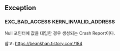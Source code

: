 ## Exception  
  
  
### EXC_BAD_ACCESS KERN_INVALID_ADDRESS  
Null 포인터에 값을 대입한 경우 생성되는 Crash Report이다.  
  
  
  
참고: https://beankhan.tistory.com/184  